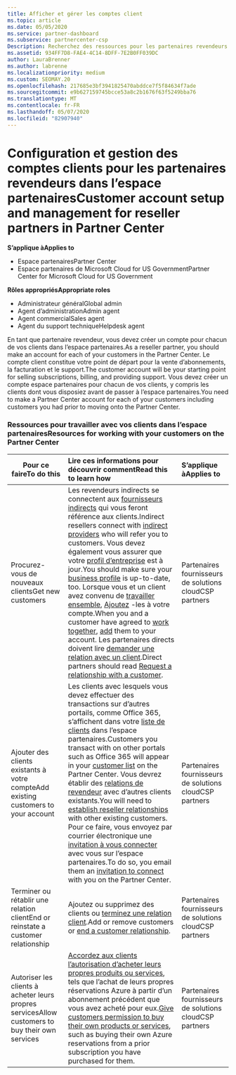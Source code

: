 ```yaml
---
title: Afficher et gérer les comptes client
ms.topic: article
ms.date: 05/05/2020
ms.service: partner-dashboard
ms.subservice: partnercenter-csp
Description: Recherchez des ressources pour les partenaires revendeurs dans l’espace partenaires. Cela comprend la création de comptes clients avant la vente d’abonnements, la facturation ou l’offre de support.
ms.assetid: 934FF7D8-FAE4-4C14-8DFF-7E2B0FF039DC
author: LauraBrenner
ms.author: labrenne
ms.localizationpriority: medium
ms.custom: SEOMAY.20
ms.openlocfilehash: 217685e3bf3941825470abddce7f5f84634f7ade
ms.sourcegitcommit: e9b627159745bcce53a8c2b1676f63f5249bba76
ms.translationtype: MT
ms.contentlocale: fr-FR
ms.lasthandoff: 05/07/2020
ms.locfileid: "82907940"
---
```

# <a name="customer-account-setup-and-management-for-reseller-partners-in-partner-center"></a><span data-ttu-id="a2493-104">Configuration et gestion des comptes clients pour les partenaires revendeurs dans l’espace partenaires</span><span class="sxs-lookup"><span data-stu-id="a2493-104">Customer account setup and management for reseller partners in Partner Center</span></span>

<span data-ttu-id="a2493-105">**S’applique à**</span><span class="sxs-lookup"><span data-stu-id="a2493-105">**Applies to**</span></span>

-  <span data-ttu-id="a2493-106">Espace partenaires</span><span class="sxs-lookup"><span data-stu-id="a2493-106">Partner Center</span></span>
-  <span data-ttu-id="a2493-107">Espace partenaires de Microsoft Cloud for US Government</span><span class="sxs-lookup"><span data-stu-id="a2493-107">Partner Center for Microsoft Cloud for US Government</span></span>

<span data-ttu-id="a2493-108">**Rôles appropriés**</span><span class="sxs-lookup"><span data-stu-id="a2493-108">**Appropriate roles**</span></span>

- <span data-ttu-id="a2493-109">Administrateur général</span><span class="sxs-lookup"><span data-stu-id="a2493-109">Global admin</span></span>
- <span data-ttu-id="a2493-110">Agent d’administration</span><span class="sxs-lookup"><span data-stu-id="a2493-110">Admin agent</span></span>
- <span data-ttu-id="a2493-111">Agent commercial</span><span class="sxs-lookup"><span data-stu-id="a2493-111">Sales agent</span></span>
- <span data-ttu-id="a2493-112">Agent du support technique</span><span class="sxs-lookup"><span data-stu-id="a2493-112">Helpdesk agent</span></span>

<span data-ttu-id="a2493-113">En tant que partenaire revendeur, vous devez créer un compte pour chacun de vos clients dans l’espace partenaires.</span><span class="sxs-lookup"><span data-stu-id="a2493-113">As a reseller partner, you should make an account for each of your customers in the Partner Center.</span></span> <span data-ttu-id="a2493-114">Le compte client constitue votre point de départ pour la vente d’abonnements, la facturation et le support.</span><span class="sxs-lookup"><span data-stu-id="a2493-114">The customer account will be your starting point for selling subscriptions, billing, and providing support.</span></span> <span data-ttu-id="a2493-115">Vous devez créer un compte espace partenaires pour chacun de vos clients, y compris les clients dont vous disposiez avant de passer à l’espace partenaires.</span><span class="sxs-lookup"><span data-stu-id="a2493-115">You need to make a Partner Center account for each of your customers including customers you had prior to moving onto the Partner Center.</span></span>

### <a name="resources-for-working-with-your-customers-on-the-partner-center"></a><span data-ttu-id="a2493-116">Ressources pour travailler avec vos clients dans l’espace partenaires</span><span class="sxs-lookup"><span data-stu-id="a2493-116">Resources for working with your customers on the Partner Center</span></span>

|<span data-ttu-id="a2493-117">**Pour ce faire**</span><span class="sxs-lookup"><span data-stu-id="a2493-117">**To do this**</span></span>   |<span data-ttu-id="a2493-118">**Lire ces informations pour découvrir comment**</span><span class="sxs-lookup"><span data-stu-id="a2493-118">**Read this to learn how**</span></span>   |<span data-ttu-id="a2493-119">**S’applique à**</span><span class="sxs-lookup"><span data-stu-id="a2493-119">**Applies to**</span></span>|
|-----------------|:----------------------------|:--------------|
|<span data-ttu-id="a2493-120">Procurez-vous de nouveaux clients</span><span class="sxs-lookup"><span data-stu-id="a2493-120">Get new customers</span></span>|<span data-ttu-id="a2493-121">Les revendeurs indirects se connectent aux [fournisseurs indirects](indirect-reseller-tasks-in-partner-center.md) qui vous feront référence aux clients.</span><span class="sxs-lookup"><span data-stu-id="a2493-121">Indirect resellers connect with [indirect providers](indirect-reseller-tasks-in-partner-center.md) who will refer you to customers.</span></span> <span data-ttu-id="a2493-122">Vous devez également vous assurer que votre [profil d’entreprise](create-a-marketing-profile.md) est à jour.</span><span class="sxs-lookup"><span data-stu-id="a2493-122">You should make sure your [business profile](create-a-marketing-profile.md) is up-to-date, too.</span></span> <span data-ttu-id="a2493-123">Lorsque vous et un client avez convenu de [travailler ensemble](responding-to-referrals.md), [Ajoutez](add-a-new-customer.md) -les à votre compte.</span><span class="sxs-lookup"><span data-stu-id="a2493-123">When you and a customer have agreed to [work together](responding-to-referrals.md), [add](add-a-new-customer.md) them to your account.</span></span> <span data-ttu-id="a2493-124">Les partenaires directs doivent lire [demander une relation avec un client](request-a-relationship-with-a-customer.md).</span><span class="sxs-lookup"><span data-stu-id="a2493-124">Direct partners should read [ Request a relationship with a customer](request-a-relationship-with-a-customer.md).</span></span>|<span data-ttu-id="a2493-125">Partenaires fournisseurs de solutions cloud</span><span class="sxs-lookup"><span data-stu-id="a2493-125">CSP partners</span></span>|
|<span data-ttu-id="a2493-126">Ajouter des clients existants à votre compte</span><span class="sxs-lookup"><span data-stu-id="a2493-126">Add existing customers to your account</span></span>   | <span data-ttu-id="a2493-127">Les clients avec lesquels vous devez effectuer des transactions sur d’autres portails, comme Office 365, s’affichent dans votre [liste de clients](see-your-customer-list.md) dans l’espace partenaires.</span><span class="sxs-lookup"><span data-stu-id="a2493-127">Customers you transact with on other portals such as Office 365 will appear in your [customer list](see-your-customer-list.md) on the Partner Center.</span></span> <span data-ttu-id="a2493-128">Vous devrez établir des [relations de revendeur](indirect-reseller-tasks-in-partner-center.md) avec d’autres clients existants.</span><span class="sxs-lookup"><span data-stu-id="a2493-128">You will need to [establish reseller relationships](indirect-reseller-tasks-in-partner-center.md) with other existing customers.</span></span> <span data-ttu-id="a2493-129">Pour ce faire, vous envoyez par courrier électronique une [invitation à vous connecter](responding-to-referrals.md) avec vous sur l’espace partenaires.</span><span class="sxs-lookup"><span data-stu-id="a2493-129">To do so, you email them an [invitation to connect](responding-to-referrals.md) with you on the Partner Center.</span></span>   | <span data-ttu-id="a2493-130">Partenaires fournisseurs de solutions cloud</span><span class="sxs-lookup"><span data-stu-id="a2493-130">CSP partners</span></span>   |
|<span data-ttu-id="a2493-131">Terminer ou rétablir une relation client</span><span class="sxs-lookup"><span data-stu-id="a2493-131">End or reinstate a customer relationship</span></span>   | <span data-ttu-id="a2493-132">Ajoutez ou supprimez des clients ou [terminez une relation client](remove-a-relationship.md).</span><span class="sxs-lookup"><span data-stu-id="a2493-132">Add or remove customers or [end a customer relationship](remove-a-relationship.md).</span></span>  |   <span data-ttu-id="a2493-133">Partenaires fournisseurs de solutions cloud</span><span class="sxs-lookup"><span data-stu-id="a2493-133">CSP partners</span></span> |
|<span data-ttu-id="a2493-134">Autoriser les clients à acheter leurs propres services</span><span class="sxs-lookup"><span data-stu-id="a2493-134">Allow customers to buy their own services</span></span>   | <span data-ttu-id="a2493-135">[Accordez aux clients l’autorisation d’acheter leurs propres produits ou services](give-customers-permission.md), tels que l’achat de leurs propres réservations Azure à partir d’un abonnement précédent que vous avez acheté pour eux.</span><span class="sxs-lookup"><span data-stu-id="a2493-135">[Give customers permission to buy their own products or services](give-customers-permission.md), such as buying their own Azure reservations from a prior subscription you have purchased for them.</span></span>  | <span data-ttu-id="a2493-136">Partenaires fournisseurs de solutions cloud</span><span class="sxs-lookup"><span data-stu-id="a2493-136">CSP partners</span></span> |